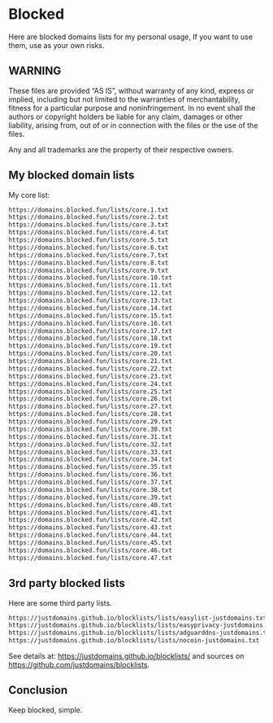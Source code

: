 # Blocked

Here are blocked domains lists for my personal usage, If you want to use them, use as your own risks.

## WARNING

These files are provided “AS IS”, without warranty of any kind, express or implied, including but not limited to the warranties of merchantability, fitness for a particular purpose and noninfringement. In no event shall the authors or copyright holders be liable for any claim, damages or other liability, arising from, out of or in connection with the files or the use of the files.

Any and all trademarks are the property of their respective owners.

## My blocked domain lists

My core list:

```txt
https://domains.blocked.fun/lists/core.1.txt
https://domains.blocked.fun/lists/core.2.txt
https://domains.blocked.fun/lists/core.3.txt
https://domains.blocked.fun/lists/core.4.txt
https://domains.blocked.fun/lists/core.5.txt
https://domains.blocked.fun/lists/core.6.txt
https://domains.blocked.fun/lists/core.7.txt
https://domains.blocked.fun/lists/core.8.txt
https://domains.blocked.fun/lists/core.9.txt
https://domains.blocked.fun/lists/core.10.txt
https://domains.blocked.fun/lists/core.11.txt
https://domains.blocked.fun/lists/core.12.txt
https://domains.blocked.fun/lists/core.13.txt
https://domains.blocked.fun/lists/core.14.txt
https://domains.blocked.fun/lists/core.15.txt
https://domains.blocked.fun/lists/core.16.txt
https://domains.blocked.fun/lists/core.17.txt
https://domains.blocked.fun/lists/core.18.txt
https://domains.blocked.fun/lists/core.19.txt
https://domains.blocked.fun/lists/core.20.txt
https://domains.blocked.fun/lists/core.21.txt
https://domains.blocked.fun/lists/core.22.txt
https://domains.blocked.fun/lists/core.23.txt
https://domains.blocked.fun/lists/core.24.txt
https://domains.blocked.fun/lists/core.25.txt
https://domains.blocked.fun/lists/core.26.txt
https://domains.blocked.fun/lists/core.27.txt
https://domains.blocked.fun/lists/core.28.txt
https://domains.blocked.fun/lists/core.29.txt
https://domains.blocked.fun/lists/core.30.txt
https://domains.blocked.fun/lists/core.31.txt
https://domains.blocked.fun/lists/core.32.txt
https://domains.blocked.fun/lists/core.33.txt
https://domains.blocked.fun/lists/core.34.txt
https://domains.blocked.fun/lists/core.35.txt
https://domains.blocked.fun/lists/core.36.txt
https://domains.blocked.fun/lists/core.37.txt
https://domains.blocked.fun/lists/core.38.txt
https://domains.blocked.fun/lists/core.39.txt
https://domains.blocked.fun/lists/core.40.txt
https://domains.blocked.fun/lists/core.41.txt
https://domains.blocked.fun/lists/core.42.txt
https://domains.blocked.fun/lists/core.43.txt
https://domains.blocked.fun/lists/core.44.txt
https://domains.blocked.fun/lists/core.45.txt
https://domains.blocked.fun/lists/core.46.txt
https://domains.blocked.fun/lists/core.47.txt
```

## 3rd party blocked lists

Here are some third party lists.

```txt
https://justdomains.github.io/blocklists/lists/easylist-justdomains.txt
https://justdomains.github.io/blocklists/lists/easyprivacy-justdomains.txt
https://justdomains.github.io/blocklists/lists/adguarddns-justdomains.txt
https://justdomains.github.io/blocklists/lists/nocoin-justdomains.txt
```

See details at: <https://justdomains.github.io/blocklists/> and sources on <https://github.com/justdomains/blocklists>.

## Conclusion

Keep blocked, simple.
